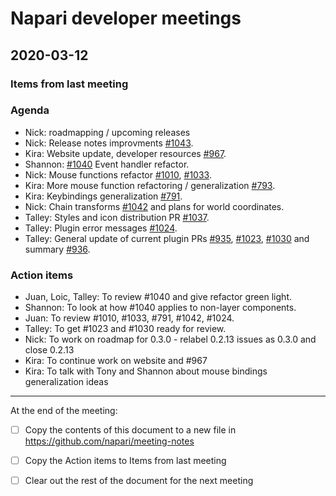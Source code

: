 # Napari developer meetings

## 2020-03-12

### Items from last meeting


### Agenda
- Nick: roadmapping / upcoming releases
- Nick: Release notes improvments [#1043](https://github.com/napari/napari/pull/1043).
- Kira: Website update, developer resources [#967](https://github.com/napari/napari/pull/967).
- Shannon: [#1040](https://github.com/napari/napari/pull/1040) Event handler refactor.
- Nick: Mouse functions refactor [#1010](https://github.com/napari/napari/pull/1010), [#1033](https://github.com/napari/napari/pull/1033).
- Kira: More mouse function refactoring / generalization [#793](https://github.com/napari/napari/pull/793).
- Kira: Keybindings generalization [#791](https://github.com/napari/napari/pull/791).
- Nick: Chain transforms [#1042](https://github.com/napari/napari/pull/1042) and plans for world coordinates.
- Talley: Styles and icon distribution PR [#1037](https://github.com/napari/napari/pull/1037).
- Talley: Plugin error messages [#1024](https://github.com/napari/napari/pull/1024).
- Talley: General update of current plugin PRs [#935](https://github.com/napari/napari/pull/935), [#1023](https://github.com/napari/napari/pull/1023), [#1030](https://github.com/napari/napari/pull/1030) and summary [#936](https://github.com/napari/napari/pull/936).

### Action items
- Juan, Loic, Talley: To review #1040 and give refactor green light.
- Shannon: To look at how #1040 applies to non-layer components.
- Juan: To review #1010, #1033, #791, #1042, #1024.
- Talley: To get #1023 and #1030 ready for review.
- Nick: To work on roadmap for 0.3.0 - relabel 0.2.13 issues as 0.3.0 and close 0.2.13
- Kira: To continue work on website and #967
- Kira: To talk with Tony and Shannon about mouse bindings generalization ideas
--------------

At the end of the meeting:
- [ ] Copy the contents of this document to a new file in https://github.com/napari/meeting-notes
- [ ] Copy the Action items to Items from last meeting
- [ ] Clear out the rest of the document for the next meeting



<!-- issue links -->
[#937]: https://github.com/napari/napari/issues/937
[#764]: https://github.com/napari/napari/issues/764
[#763]: https://github.com/napari/napari/issues/763
[#885]: https://github.com/napari/napari/issues/885
<!-- issue links -->
